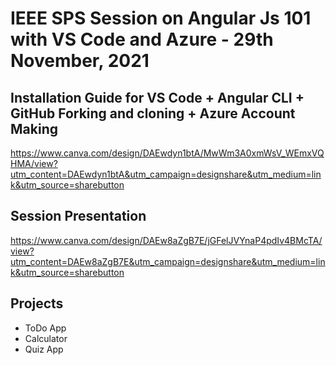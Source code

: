 # IEEE SPS Session on Angular Js 101 with VS Code and Azure - 29th November, 2021

## Installation Guide for VS Code + Angular CLI + GitHub Forking and cloning + Azure Account Making

https://www.canva.com/design/DAEwdyn1btA/MwWm3A0xmWsV_WEmxVQHMA/view?utm_content=DAEwdyn1btA&utm_campaign=designshare&utm_medium=link&utm_source=sharebutton

## Session Presentation

https://www.canva.com/design/DAEw8aZgB7E/jGFelJVYnaP4pdIv4BMcTA/view?utm_content=DAEw8aZgB7E&utm_campaign=designshare&utm_medium=link&utm_source=sharebutton

## Projects
- ToDo App
- Calculator
- Quiz App
